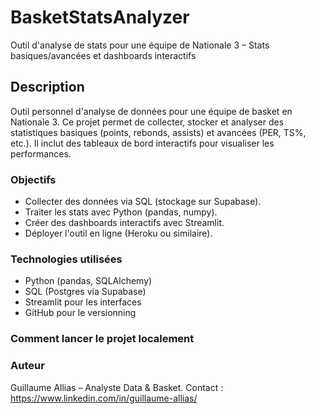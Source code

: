 # BasketStatsAnalyzer
Outil d'analyse de stats pour une équipe de Nationale 3 – Stats basiques/avancées et dashboards interactifs

## Description
Outil personnel d'analyse de données pour une équipe de basket en Nationale 3. Ce projet permet de collecter, stocker et analyser des statistiques basiques (points, rebonds, assists) et avancées (PER, TS%, etc.). Il inclut des tableaux de bord interactifs pour visualiser les performances.

### Objectifs
- Collecter des données via SQL (stockage sur Supabase).
- Traiter les stats avec Python (pandas, numpy).
- Créer des dashboards interactifs avec Streamlit.
- Déployer l'outil en ligne (Heroku ou similaire).

### Technologies utilisées
- Python (pandas, SQLAlchemy)
- SQL (Postgres via Supabase)
- Streamlit pour les interfaces
- GitHub pour le versionning

### Comment lancer le projet localement

### Auteur
Guillaume Allias – Analyste Data & Basket. Contact : https://www.linkedin.com/in/guillaume-allias/
